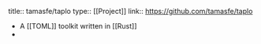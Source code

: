 title:: tamasfe/taplo
type:: [[Project]]
link:: https://github.com/tamasfe/taplo

- A [[TOML]] toolkit written in [[Rust]]
-